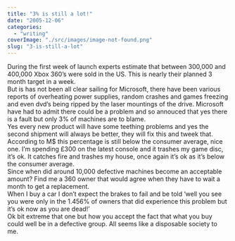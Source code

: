 ```yaml
---
title: "3% is still a lot!"
date: "2005-12-06"
categories: 
  - "writing"
coverImage: "./src/images/image-not-found.png"
slug: "3-is-still-a-lot"
---
```


During the first week of launch experts estimate that between 300,000 and 400,000 Xbox 360’s were sold in the US. This is nearly their planned 3 month target in a week.  
But is has not been all clear sailing for Microsoft, there have been various reports of overheating power supplies, random crashes and games freezing and even dvd’s being ripped by the laser mountings of the drive. Microsoft have had to admit there could be a problem and so annouced that yes there is a fault but only 3% of machines are to blame.  
Yes every new product will have some teething problems and yes the second shipment will always be better, they will fix this and tweek that. According to M$ this percentage is still below the consumer average, nice one. I’m spending £300 on the latest console and it trashes my game disc, it’s ok. It catches fire and trashes my house, once again it’s ok as it’s below the consumer average.  
Since when did around 10,000 defective machines become an acceptable amount? Find me a 360 owner that would agree when they have to wait a month to get a replacement.  
When I buy a car I don’t expect the brakes to fail and be told ‘well you see you were only in the 1.456% of owners that did experience this problem but it’s ok now as you are dead!’  
Ok bit extreme that one but how you accept the fact that what you buy could well be in a defective group. All seems like a disposable society to me.
